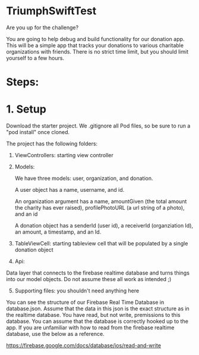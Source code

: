# TriumphSwiftTest
Are you up for the challenge? 

You are going to help debug and build functionality for our donation app. This will be a simple app that tracks your donations to various charitable organizations with friends. There is no strict time limit, but you should limit yourself to a few hours. 

# Steps: 

# 1. Setup 

Download the starter project. We .gitignore all Pod files, so be sure to run a "pod install" once cloned. 

The project has the following folders: 

1. ViewControllers: starting view controller
2. Models:

   We have three models: user, organization, and donation.
   
   A user object has a name, username, and id. 
   
   An organization argument has a name, amountGiven (the total amount the charity has ever raised), profilePhotoURL (a url string of a photo), and an id
   
   A donation object has a senderId (user id), a receiverId (organziation Id), an amount, a timestamp, and an Id.


3. TableViewCell: starting tableview cell that will be populated by a single donation object

4. Api: 

  Data layer that connects to the firebase realtime database and turns things into our model objects. Do not assume these all work as intended ;)

5. Supporting files: you shouldn't need anything here 


You can see the structure of our Firebase Real Time Database in database.json. Assume that the data in this json is the exact structure as in the realtime database. You have read, but not write, premissions to this database. You can assume that the database is correctly hooked up to the app. If you are unfamiliar with how to read from the firebase realtime database, use the below as a reference.

https://firebase.google.com/docs/database/ios/read-and-write


